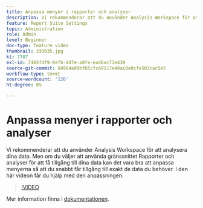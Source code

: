 ```yaml
---
title: Anpassa menyer i rapporter och analyser
description: Vi rekommenderar att du använder Analysis Workspace för att analysera dina data. Men om du väljer att använda gränssnittet Rapporter och analyser för att få tillgång till dina data kan det vara bra att anpassa menyerna så att du snabbt får tillgång till exakt de data du behöver. I den här videon får du hjälp med den anpassningen.
feature: Report Suite Settings
topic: Administration
role: Admin
level: Beginner
doc-type: feature video
thumbnail: 333035.jpg
kt: 7707
exl-id: 7465f4f9-0afb-447e-a8fe-ea46ac71e439
source-git-commit: 84984ad9bf65cfc69117e40ac0e0cfe503cac5e5
workflow-type: tm+mt
source-wordcount: '126'
ht-degree: 0%

---
```


# Anpassa menyer i rapporter och analyser

Vi rekommenderar att du använder Analysis Workspace för att analysera dina data. Men om du väljer att använda gränssnittet Rapporter och analyser för att få tillgång till dina data kan det vara bra att anpassa menyerna så att du snabbt får tillgång till exakt de data du behöver. I den här videon får du hjälp med den anpassningen.

>[!VIDEO](https://video.tv.adobe.com/v/333035/?quality=12&learn=on)

Mer information finns i [dokumentationen](https://experienceleague.adobe.com/docs/analytics/admin/admin-tools/customize-menus.html).
